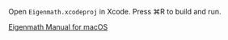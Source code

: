 Open `Eigenmath.xcodeproj` in Xcode.
Press ⌘R to build and run.

[Eigenmath Manual for macOS](https://georgeweigt.github.io/eigenmath-macos.pdf)
